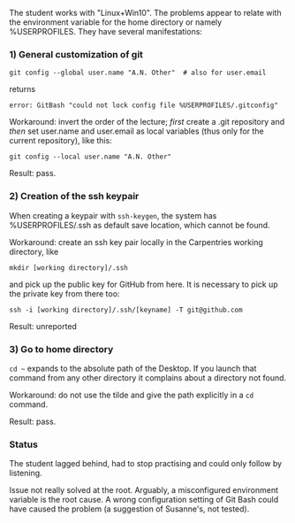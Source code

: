 The student works with "Linux+Win10". The problems appear to relate with the environment variable for the home directory or namely %USERPROFILES. They have several manifestations:

### 1) General customization of git 

`git config --global user.name "A.N. Other"  # also for user.email`

returns  

`error: GitBash "could not lock config file %USERPROFILES/.gitconfig"`

Workaround: invert the order of the lecture; *first* create a .git repository and *then* set user.name and user.email as local variables (thus only for the current repository), like this:

`git config --local user.name "A.N. Other"`

Result: pass.

### 2) Creation of the ssh keypair

When creating a keypair with `ssh-keygen`, the system has %USERPROFILES/.ssh as default save location, which cannot be found.

Workaround: create an ssh key pair locally in the Carpentries working directory, like

`mkdir [working directory]/.ssh` 

and pick up the public key for GitHub from here. 
It is necessary to pick up the private key from there too:

`ssh -i [working directory]/.ssh/[keyname] -T git@github.com`

Result: unreported
 
### 3) Go to home directory

`cd ~` expands to the absolute path of the Desktop. 
If you launch that command from any other directory it complains about a directory not found.

Workaround: do not use the tilde and give the path explicitly in a `cd` command.

Result: pass.

### Status

The student lagged behind, had to stop practising and could only follow by listening.

Issue not really solved at the root. Arguably, a misconfigured environment variable is the root cause. A wrong configuration setting of Git Bash could have caused the problem (a suggestion of Susanne's, not tested).

